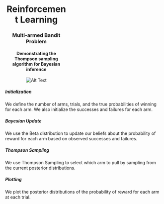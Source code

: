 <div align="center" style="width: 200px;">
  <h1>Reinforcement Learning</h1>
  <h3>Multi-armed Bandit Problem</h3>
  <h4>Demonstrating the Thompson sampling algorithm for Bayesian inference</h4>
  <img src="https://github.com/timesnewhuman/machinelearning.github.io/blob/main/bayesian_bandit.gif" alt="Alt Text">
</div>

<div>
  <h5>Initialization</h5>
  <p>We define the number of arms, trials, and the true probabilities of winning for each arm. We also initialize the successes and failures for each arm.</p>
  <h5>Bayesian Update</h5>
  <p>We use the Beta distribution to update our beliefs about the probability of reward for each arm based on observed successes and failures.</p>
  <h5>Thompson Sampling</h5>
  <p>We use Thompson Sampling to select which arm to pull by sampling from the current posterior distributions.</p>
  <h5>Plotting</h5>
  <p>We plot the posterior distributions of the probability of reward for each arm at each trial.</p>
</div>
